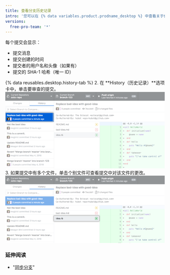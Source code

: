 ```yaml
---
title: 查看分支历史记录
intro: '您可以在 {% data variables.product.prodname_desktop %} 中查看关于任何提交的详细信息，包括提交引入的变更差异。'
versions:
  free-pro-team: '*'
---
```


每个提交会显示：

 - 提交消息
 - 提交创建的时间
 - 提交者的用户名和头像（如果有）
 - 提交的 SHA-1 哈希（唯一 ID）

{% data reusables.desktop.history-tab %}
2. 在 **History（历史记录）**选项卡中，单击要审查的提交。 ![历史记录选项卡中的提交](/assets/images/help/desktop/branch-history-commit.png)
3. 如果提交中有多个文件，单击个别文件可查看提交中对该文件的更改。 ![提交中的文件](/assets/images/help/desktop/branch-history-file.png)

### 延伸阅读

- "[同步分支](/desktop/guides/contributing-to-projects/syncing-your-branch/)"
